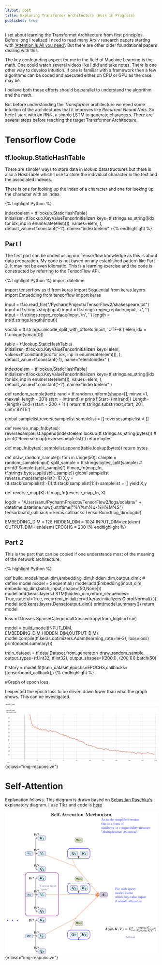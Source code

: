 ```yaml
---
layout: post
title: Exploring Transformer Architecture (Work in Progress)
published: true
---
```


I set about learning the Transformet Architecture from first principles. Before long I realized
I need to read many Arxiv research papers starting with ['Attention is All you need'](https://arxiv.org/abs/1706.03762).
But there are other older foundational papers dealing with this.

The key confounding aspect for me in the field of Machine Learning is the math. One could watch several videos
like I did and take notes. There is one other way to develop intuition. If one is familiar with a framework
then a few algorithms can be coded and executed either on CPU or GPU as the case may be.

I believe both these efforts should be parallel to understand the algorithm and the math.

But before understanding the _Transformer_ architecture we need some intuition of the architectures
that it improves like _Recurrent Neural Nets_. So here I start with an RNN, a simple LSTM to generate
characters. There are several steps before reaching the target Transformer Architecture.


# Tensorflow Code

## tf.lookup.StaticHashTable

There are simpler ways to store data in _lookup_ datastructures but there is also a _HashTable_
which I use to store the individual character in the text and the associated indexes.

There is one for looking up the index of a character and one for looking up the character with
an index.

{% highlight Python %}

indextoelem = tf.lookup.StaticHashTable(
    initializer=tf.lookup.KeyValueTensorInitializer(
        keys=tf.strings.as_string([idx  for idx, inp in enumerate(elem)]),
        values=elem,
    ),
    default_value=tf.constant('-1'),
    name="indextoelem"
)
{% endhighlight %}


## Part I

The first part can be coded using our Tensorflow knowledge as this is about data preparation. My code
is not based on any established pattern like Part 2. It may not be even idiomatic. This is a learning exercise and
the code is constructed by referring to the TensorFlow API.

{% highlight Python %}
import datetime

import tensorflow as tf
from keras import Sequential
from keras.layers import Embedding
from tensorflow import keras

input = tf.io.read_file("/PycharmProjects/TensorFlow2/shakespeare.txt")
input = tf.strings.strip(input)
input = tf.strings.regex_replace(input,' +', '')
input = tf.strings.regex_replace(input,'\n', '')
length = int(tf.strings.length(input))

vocab = tf.strings.unicode_split_with_offsets(input, 'UTF-8')
elem,idx = tf.unique(vocab[0])

table = tf.lookup.StaticHashTable(
    initializer=tf.lookup.KeyValueTensorInitializer(
        keys=elem,
        values=tf.constant([idx  for idx, inp in enumerate(elem)]),
    ),
    default_value=tf.constant(-1),
    name="elemtoindex"
)

indextoelem = tf.lookup.StaticHashTable(
    initializer=tf.lookup.KeyValueTensorInitializer(
        keys=tf.strings.as_string([idx  for idx, inp in enumerate(elem)]),
        values=elem,
    ),
    default_value=tf.constant('-1'),
    name="indextoelem"
)

def random_sample(text):
    rand = tf.random.uniform(shape=[], minval=1, maxval=length - 201)
    start = int(rand)
    # print(f'Start={int(rand)} Length={length} End={start + 200 + 1}')
    return tf.strings.substr(text,start, 201, unit='BYTE')

global samplelist,reversesamplelist
samplelist = []
reversesamplelist = []

def reverse_map_fn(bytes):
    reversesamplelist.append(indextoelem.lookup(tf.strings.as_string(bytes)))
    # print(f'Reverse map{reversesamplelist}')
    return bytes

def map_fn(bytes):
    samplelist.append(table.lookup(bytes))
    return bytes

def draw_random_sample():
    for i in range(50):
        sample = random_sample(input)
        split_sample = tf.strings.bytes_split(sample)
        # print(f'Sample {split_sample}')
        tf.map_fn(map_fn, tf.strings.bytes_split(split_sample))
        global samplelist
        reverse_map(samplelist[:-1])
        X,y = (tf.stack(samplelist[:-1]),tf.stack(samplelist[1:]))
        samplelist = []
        yield X,y

def reverse_map(X):
    tf.map_fn(reverse_map_fn, X)

logdir = "/Users/anu/PycharmProjects/TensorFlow2/logs/scalars/" + datetime.datetime.now().strftime("%Y%m%d-%H%M%S")
tensorboard_callback = keras.callbacks.TensorBoard(log_dir=logdir)

EMBEDDING_DIM = 128
HIDDEN_DIM = 1024
INPUT_DIM=len(elem)
OUTPUT_DIM=len(elem)
EPOCHS = 200
{% endhighlight %}

## Part 2

This is the part that can be copied if one understands most of the meaning of the network
architecture.

{% highlight Python %}

def build_model(input_dim,embedding_dim,hidden_dim,output_dim):
    # define model
    model = Sequential()
    model.add(Embedding(input_dim, embedding_dim,batch_input_shape=[50,None]))
    model.add(keras.layers.LSTM(hidden_dim,return_sequences= True,stateful=True,
      recurrent_initializer=tf.keras.initializers.GlorotNormal()
    ))
    model.add(keras.layers.Dense(output_dim))
    print(model.summary())
    return model


loss = tf.losses.SparseCategoricalCrossentropy(from_logits=True)

model = build_model(INPUT_DIM, EMBEDDING_DIM,HIDDEN_DIM,OUTPUT_DIM)
model.compile(tf.keras.optimizers.Adam(learning_rate=1e-3),
              loss=loss)
print(model.summary())

train_dataset = tf.data.Dataset.from_generator(
    draw_random_sample,
    output_types=(tf.int32, tf.int32),
    output_shapes=((200,1), (200,1))).batch(50)

history = model.fit(train_dataset,epochs=EPOCHS,callbacks=[tensorboard_callback],)
{% endhighlight %}

#Graph of epoch loss

I expected the epoch loss to be driven down lower than what the graph shows. This can be investigated.

![image-title-here](../images/epochloss.png){:class="img-responsive"}

# Self-Attention
Explanation follows. This diagram is drawn based on [Sebastian Raschka's](https://sebastianraschka.com/blog/2021/dl-course.html#l19-self-attention-and-transformer-networks)
explanatory diagram. I use Tikz and code is [here](https://mohanr.github.io/TikzNotes/)

![image-title-here](../images/selfattention.png){:class="img-responsive"}

